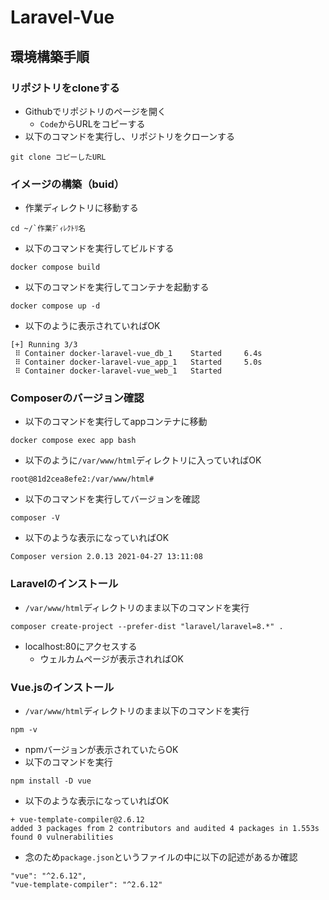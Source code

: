 # Laravel-Vue

## 環境構築手順

### リポジトリをcloneする
* Githubでリポジトリのページを開く
    * `Code`からURLをコピーする
* 以下のコマンドを実行し、リポジトリをクローンする
```
git clone コピーしたURL
```

### イメージの構築（buid）
* 作業ディレクトリに移動する
 ```
 cd ~/`作業ﾃﾞｨﾚｸﾄﾘ名
 ```
* 以下のコマンドを実行してビルドする
```
docker compose build
```
* 以下のコマンドを実行してコンテナを起動する
```
docker compose up -d
```
* 以下のように表示されていればOK
```
[+] Running 3/3
 ⠿ Container docker-laravel-vue_db_1    Started     6.4s
 ⠿ Container docker-laravel-vue_app_1   Started     5.0s
 ⠿ Container docker-laravel-vue_web_1   Started
```

### Composerのバージョン確認

* 以下のコマンドを実行してappコンテナに移動
```
docker compose exec app bash
```
* 以下のように`/var/www/html`ディレクトリに入っていればOK
```
root@81d2cea8efe2:/var/www/html#
```
* 以下のコマンドを実行してバージョンを確認
```
composer -V
```
* 以下のような表示になっていればOK
```
Composer version 2.0.13 2021-04-27 13:11:08
```

### Laravelのインストール
* `/var/www/html`ディレクトリのまま以下のコマンドを実行
```
composer create-project --prefer-dist "laravel/laravel=8.*" .
```
* localhost:80にアクセスする
    * ウェルカムページが表示されればOK

### Vue.jsのインストール
* `/var/www/html`ディレクトリのまま以下のコマンドを実行
```
npm -v
```
* npmバージョンが表示されていたらOK
* 以下のコマンドを実行
```
npm install -D vue
```
* 以下のような表示になっていればOK
```
+ vue-template-compiler@2.6.12
added 3 packages from 2 contributors and audited 4 packages in 1.553s
found 0 vulnerabilities
```
* 念のため`package.json`というファイルの中に以下の記述があるか確認
```
"vue": "^2.6.12",
"vue-template-compiler": "^2.6.12"
```
